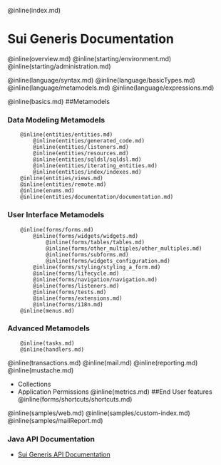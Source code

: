 
@inline(index.md)

# Sui Generis Documentation 

@inline(overview.md)
@inline(starting/environment.md)
@inline(starting/administration.md)
 
@inline(language/syntax.md)
@inline(language/basicTypes.md)
@inline(language/metamodels.md)
@inline(language/expressions.md)
 
@inline(basics.md)
##Metamodels
### Data Modeling Metamodels
        @inline(entities/entities.md)
            @inline(entities/generated_code.md)
            @inline(entities/listeners.md)
            @inline(entities/resources.md)
            @inline(entities/sqldsl/sqldsl.md)
            @inline(entities/iterating_entities.md)
            @inline(entities/index/indexes.md)
        @inline(entities/views.md)
        @inline(entities/remote.md)
        @inline(enums.md)
        @inline(entities/documentation/documentation.md)
### User Interface Metamodels
        @inline(forms/forms.md)
            @inline(forms/widgets/widgets.md)
                @inline(forms/tables/tables.md)
                @inline(forms/other_multiples/other_multiples.md)
                @inline(forms/subforms.md)
                @inline(forms/widgets_configuration.md)
            @inline(forms/styling/styling_a_form.md)
            @inline(forms/lifecycle.md)
            @inline(forms/navigation/navigation.md)
            @inline(forms/listeners.md)
            @inline(forms/tests.md)
            @inline(forms/extensions.md)
            @inline(forms/i18n.md)
        @inline(menus.md)
### Advanced Metamodels
        @inline(tasks.md)
        @inline(handlers.md)
@inline(transactions.md)
@inline(mail.md)
@inline(reporting.md)
@inline(mustache.md)
- Collections
- Application Permissions
@inline(metrics.md)
##End User features
@inline(forms/shortcuts/shortcuts.md)


 
@inline(samples/web.md)
@inline(samples/custom-index.md)
@inline(samples/mailReport.md)


### Java API Documentation
- [Sui Generis API Documentation](javadoc/index.html)



